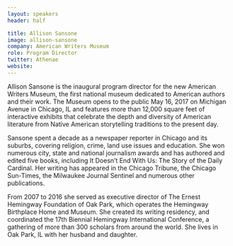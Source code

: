 ```yaml
---
layout: speakers
header: half

title: Allison Sansone
image: allison-sansone
company: American Writers Museum
role: Program Director
twitter: Athenae
website:
---
```

Allison Sansone is the inaugural program director for the new American Writers Museum, the first national museum dedicated to American authors and their work. The Museum opens to the public May 16, 2017 on Michigan Avenue in Chicago, IL and features more than 12,000 square feet of interactive exhibits that celebrate the depth and diversity of American literature from Native American storytelling traditions to the present day.

Sansone spent a decade as a newspaper reporter in Chicago and its suburbs, covering religion, crime, land use issues and education. She won numerous city, state and national journalism awards and has authored and edited five books, including It Doesn’t End With Us: The Story of the Daily Cardinal. Her writing has appeared in the Chicago Tribune, the Chicago Sun-Times, the Milwaukee Journal Sentinel and numerous other publications.

From 2007 to 2016 she served as executive director of The Ernest Hemingway Foundation of Oak Park, which operates the Hemingway Birthplace Home and Museum. She created its writing residency, and coordinated the 17th Biennial Hemingway International Conference, a gathering of more than 300 scholars from around the world. She lives in Oak Park, IL with her husband and daughter.
